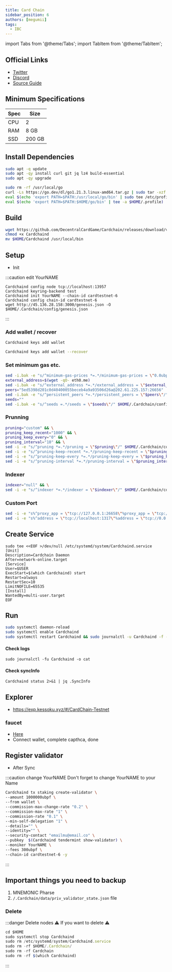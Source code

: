 ```yaml
---
title: Card Chain
sidebar_position: 6
authors: [megumii]
tags:
  - IBC
---
```


import Tabs from '@theme/Tabs';
import TabItem from '@theme/TabItem';

## Official Links

- [Twitter](https://twitter.com/CrowdControlNet)
- [Discord](https://discord.gg/59PBBtXWGW)
- [Source Guide](https://github.com/obajay)

## Minimum Specifications

| Spec | Size |
|----------|----------|
| CPU | 2 |
| RAM | 8 GB |
| SSD | 200 GB |

## Install Dependencies

```bash
sudo apt -q update
sudo apt -qy install curl git jq lz4 build-essential
sudo apt -qy upgrade
```

```bash
sudo rm -rf /usr/local/go
curl -Ls https://go.dev/dl/go1.21.3.linux-amd64.tar.gz | sudo tar -xzf - -C /usr/local
eval $(echo 'export PATH=$PATH:/usr/local/go/bin' | sudo tee /etc/profile.d/golang.sh)
eval $(echo 'export PATH=$PATH:$HOME/go/bin' | tee -a $HOME/.profile)
```

## Build

```bash
wget https://github.com/DecentralCardGame/Cardchain/releases/download/v0.11.0/Cardchaind
chmod +x Cardchaind
mv $HOME/Cardchaind /usr/local/bin
```

## Setup

- Init

:::caution edit YourNAME

```
Cardchaind config node tcp://localhost:13957
Cardchaind keyring-backend test
Cardchaind init YourNAME --chain-id cardtestnet-6
Cardchaind config chain-id cardtestnet-6
wget http://45.136.28.158:3000/genesis.json -O $HOME/.Cardchain/config/genesis.json
```

:::

### Add wallet / recover

<Tabs>
<TabItem value="New Wallet">

```bash
Cardchaind keys add wallet
```

</TabItem>
<TabItem value="Recover Wallet">

```bash
Cardchaind keys add wallet --recover
```

</TabItem>
</Tabs>


### Set minimum gas etc.

```bash
sed -i.bak -e "s/^minimum-gas-prices *=.*/minimum-gas-prices = \"0.0ubpf\"/;" ~/.Cardchain/config/app.toml
external_address=$(wget -qO- eth0.me)
sed -i.bak -e "s/^external_address *=.*/external_address = \"$external_address:26656\"/" $HOME/.Cardchain/config/config.toml
peers="5ed5398d201c0d40400055beceb4a9a93506d26a@202.61.225.157:26656"
sed -i.bak -e "s/^persistent_peers *=.*/persistent_peers = \"$peers\"/" $HOME/.Cardchain/config/config.toml
seeds=""
sed -i.bak -e "s/^seeds =.*/seeds = \"$seeds\"/" $HOME/.Cardchain/config/config.toml
```

### Prunning

```bash
pruning="custom" && \
pruning_keep_recent="1000" && \
pruning_keep_every="0" && \
pruning_interval="10" && \
sed -i -e "s/^pruning *=.*/pruning = \"$pruning\"/" $HOME/.Cardchain/config/app.toml && \
sed -i -e "s/^pruning-keep-recent *=.*/pruning-keep-recent = \"$pruning_keep_recent\"/" $HOME/.Cardchain/config/app.toml && \
sed -i -e "s/^pruning-keep-every *=.*/pruning-keep-every = \"$pruning_keep_every\"/" $HOME/.Cardchain/config/app.toml && \
sed -i -e "s/^pruning-interval *=.*/pruning-interval = \"$pruning_interval\"/" $HOME/.Cardchain/config/app.toml
```

### Indexer

```bash
indexer="null" && \
sed -i -e "s/^indexer *=.*/indexer = \"$indexer\"/" $HOME/.Cardchain/config/config.toml
```

### Custom Port 

```bash
sed -i -e "s%^proxy_app = \"tcp://127.0.0.1:26658\"%proxy_app = \"tcp://127.0.0.1:13958\"%; s%^laddr = \"tcp://127.0.0.1:26657\"%laddr = \"tcp://127.0.0.1:13957\"%; s%^pprof_laddr = \"localhost:6060\"%pprof_laddr = \"localhost:13960\"%; s%^laddr = \"tcp://0.0.0.0:26656\"%laddr = \"tcp://0.0.0.0:13956\"%; s%^prometheus_listen_addr = \":26660\"%prometheus_listen_addr = \":13966\"%" $HOME/.Cardchain/config/config.toml
sed -i -e "s%^address = \"tcp://localhost:1317\"%address = \"tcp://0.0.0.0:13917\"%; s%^address = \":8080\"%address = \":13980\"%; s%^address = \"localhost:9090\"%address = \"0.0.0.0:13990\"%; s%^address = \"localhost:9091\"%address = \"0.0.0.0:13991\"%; s%:8545%:13945%; s%:8546%:13946%; s%:6065%:13965%" $HOME/.Cardchain/config/app.toml
```

## Create Service

```
sudo tee <<EOF >/dev/null /etc/systemd/system/Cardchaind.service
[Unit]
Description=Cardchain Daemon
After=network-online.target
[Service]
User=$USER
ExecStart=$(which Cardchaind) start
Restart=always
RestartSec=10
LimitNOFILE=65535
[Install]
WantedBy=multi-user.target
EOF
```

## Run

```bash
sudo systemctl daemon-reload
sudo systemctl enable Cardchaind
sudo systemctl restart Cardchaind && sudo journalctl -u Cardchaind -f -o cat
```

#### Check logs

```
sudo journalctl -fu Cardchaind -o cat
```

#### Check syncInfo

```
Cardchaind status 2>&1 | jq .SyncInfo
```

## Explorer

- https://exp.kessoku.xyz/#/CardChain-Testnet

### faucet

- [Here](https://crowdcontrol.network/)
- Connect wallet, complete capthca, done

## Register validator

- After Sync

:::caution change YourNAME
Don't forget to change YourNAME to your Name

```bash
Cardchaind tx staking create-validator \
--amount 1000000ubpf \
--from wallet \
--commission-max-change-rate "0.2" \
--commission-max-rate "1" \
--commission-rate "0.1" \
--min-self-delegation "1" \
--details="" \
--identity="" \
--security-contact "emailmu@email.co" \
--pubkey  $(Cardchaind tendermint show-validator) \
--moniker YourNAME \
--fees 300ubpf \
--chain-id cardtestnet-6 -y
```
:::

## Important things you need to backup

1. MNEMONIC Pharse
2. `/.Cardchain/data/priv_validator_state.json` file

### Delete

:::danger Delete nodes
⚠️ If you want to delete ⚠️
```js
cd $HOME
sudo systemctl stop Cardchaind
sudo rm /etc/systemd/system/Cardchaind.service
sudo rm -rf $HOME/.Cardchain/
sudo rm -rf Cardchain
sudo rm -rf $(which Cardchaind)
```
:::